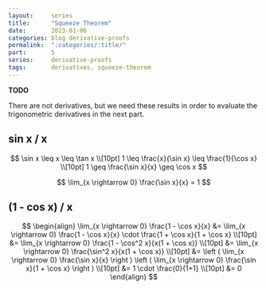 ```yaml
---
layout:     series
title:      "Squeeze Theorem"
date:       2023-01-06
categories: blog derivative-proofs
permalink:  ":categories/:title/"
part:       5
series:     derivative-proofs
tags:       derivatives, squeeze-theorem
---
```


**TODO**

There are not derivatives, but we need these results in order to evaluate the trigonometric derivatives in the next part.

## sin x / x

$$
\sin x \leq x \leq \tan x \\[10pt]
1 \leq \frac{x}{\sin x} \leq \frac{1}{\cos x} \\[10pt]
1 \geq \frac{\sin x}{x} \geq \cos x
$$

$$
\lim_{x \rightarrow 0} \frac{\sin x}{x} = 1
$$

## (1 - cos x) / x

$$
\begin{align}
    \lim_{x \rightarrow 0} \frac{1 - \cos x}{x} 
    &= \lim_{x \rightarrow 0} \frac{1 - \cos x}{x} \cdot \frac{1 + \cos x}{1 + \cos x} \\[10pt]
    &= \lim_{x \rightarrow 0} \frac{1 - \cos^2 x}{x(1 + \cos x)} \\[10pt]
    &= \lim_{x \rightarrow 0} \frac{\sin^2 x}{x(1 + \cos x)} \\[10pt]
    &= \left ( \lim_{x \rightarrow 0} \frac{\sin x}{x} \right ) \left ( \lim_{x \rightarrow 0} \frac{\sin x}{1 + \cos x} \right ) \\[10pt]
    &= 1 \cdot \frac{0}{1+1} \\[10pt]
    &= 0
\end{align}
$$